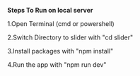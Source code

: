 **Steps To Run on local server**

1.Open Terminal (cmd or powershell)

2.Switch Directory to slider with "cd slider"

3.Install packages with "npm install"

4.Run the app with "npm run dev"

